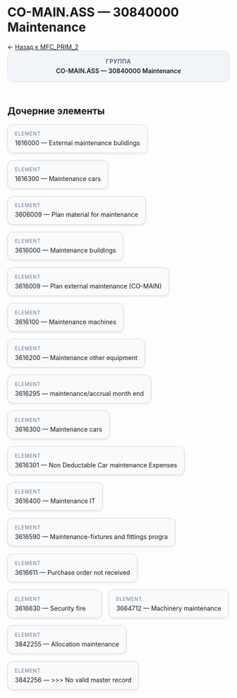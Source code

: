 # CO-MAIN.ASS — 30840000 Maintenance
<p class="cc-breadcrumb">← <a href='../../level_01/MFC_PRIM_2/'>Назад к MFC_PRIM_2</a></p>
<style>
.cc-container { display: flex; flex-direction: column; gap: 1.5rem; }
.cc-breadcrumb { margin: 0; }
.cc-parent { padding: 1rem 1.25rem; border-radius: 12px; background: #f1f5f9; border: 1px solid #d8dee9; text-align: center; font-weight: 600; }
.cc-parent .cc-tag { font-size: 0.8rem; text-transform: uppercase; color: #475569; letter-spacing: 0.06em; }
.cc-children { display: flex; flex-wrap: wrap; gap: 1rem; }
.cc-tile { display: block; min-width: 180px; padding: 0.85rem 1rem; border-radius: 12px; border: 1px solid #d1d5db; background: #ffffff; box-shadow: 0 2px 4px rgba(15, 23, 42, 0.08); transition: transform 0.1s ease, box-shadow 0.1s ease; color: inherit; text-decoration: none; }
.cc-tile:hover { transform: translateY(-2px); box-shadow: 0 6px 12px rgba(15, 23, 42, 0.15); }
.cc-tile-leaf { background: #f8fafc; }
.cc-tag { font-size: 0.7rem; color: #64748b; text-transform: uppercase; letter-spacing: 0.08em; margin-bottom: 0.3rem; }
</style>
<div class='cc-container'>
  <div class='cc-parent'>
    <div class='cc-tag'>Группа</div>
    <div>CO-MAIN.ASS — 30840000 Maintenance</div>
  </div>
  <div>
    <h2>Дочерние элементы</h2>
<div class='cc-children'><div class='cc-tile cc-tile-leaf'><div class='cc-tag'>ELEMENT</div><div>1616000 — External maintenance bulidings</div></div><div class='cc-tile cc-tile-leaf'><div class='cc-tag'>ELEMENT</div><div>1616300 — Maintenance cars</div></div><div class='cc-tile cc-tile-leaf'><div class='cc-tag'>ELEMENT</div><div>3606009 — Plan material for maintenance</div></div><div class='cc-tile cc-tile-leaf'><div class='cc-tag'>ELEMENT</div><div>3616000 — Maintenance buildings</div></div><div class='cc-tile cc-tile-leaf'><div class='cc-tag'>ELEMENT</div><div>3616009 — Plan external maintenance (CO-MAIN)</div></div><div class='cc-tile cc-tile-leaf'><div class='cc-tag'>ELEMENT</div><div>3616100 — Maintenance machines</div></div><div class='cc-tile cc-tile-leaf'><div class='cc-tag'>ELEMENT</div><div>3616200 — Maintenance other equipment</div></div><div class='cc-tile cc-tile-leaf'><div class='cc-tag'>ELEMENT</div><div>3616295 — maintenance/accrual month end</div></div><div class='cc-tile cc-tile-leaf'><div class='cc-tag'>ELEMENT</div><div>3616300 — Maintenance cars</div></div><div class='cc-tile cc-tile-leaf'><div class='cc-tag'>ELEMENT</div><div>3616301 — Non Deductable Car maintenance Expenses</div></div><div class='cc-tile cc-tile-leaf'><div class='cc-tag'>ELEMENT</div><div>3616400 — Maintenance IT</div></div><div class='cc-tile cc-tile-leaf'><div class='cc-tag'>ELEMENT</div><div>3616590 — Maintenance-fixtures and fittings progra</div></div><div class='cc-tile cc-tile-leaf'><div class='cc-tag'>ELEMENT</div><div>3616611 — Purchase order not received</div></div><div class='cc-tile cc-tile-leaf'><div class='cc-tag'>ELEMENT</div><div>3616630 — Security fire</div></div><div class='cc-tile cc-tile-leaf'><div class='cc-tag'>ELEMENT</div><div>3664712 — Machinery maintenance</div></div><div class='cc-tile cc-tile-leaf'><div class='cc-tag'>ELEMENT</div><div>3842255 — Allocation maintenance</div></div><div class='cc-tile cc-tile-leaf'><div class='cc-tag'>ELEMENT</div><div>3842256 — &gt;&gt;&gt; No valid master record</div></div></div>
  </div>
</div>
